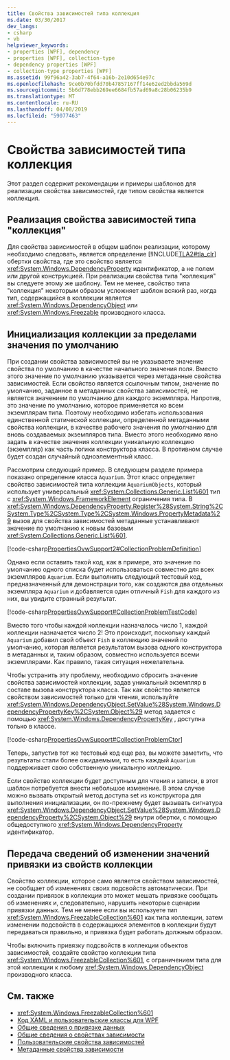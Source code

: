```yaml
---
title: Свойства зависимостей типа коллекция
ms.date: 03/30/2017
dev_langs:
- csharp
- vb
helpviewer_keywords:
- properties [WPF], dependency
- properties [WPF], collection-type
- dependency properties [WPF]
- collection-type properties [WPF]
ms.assetid: 99f96a42-3ab7-4f64-a16b-2e10d654e97c
ms.openlocfilehash: 9ce0b70bfdd70b47857167ff14e62ed2bbda569d
ms.sourcegitcommit: 5b6d778ebb269ee6684fb57ad69a8c28b06235b9
ms.translationtype: MT
ms.contentlocale: ru-RU
ms.lasthandoff: 04/08/2019
ms.locfileid: "59077463"
---
```

# <a name="collection-type-dependency-properties"></a>Свойства зависимостей типа коллекция
Этот раздел содержит рекомендации и примеры шаблонов для реализации свойства зависимостей, где типом свойства является коллекция.  

<a name="implementing"></a>   
## <a name="implementing-a-collection-type-dependency-property"></a>Реализация свойства зависимостей типа "коллекция"  
 Для свойства зависимостей в общем шаблон реализации, которому необходимо следовать, является определение [!INCLUDE[TLA2#tla_clr](../../../../includes/tla2sharptla-clr-md.md)] обертки свойства, где это свойство является <xref:System.Windows.DependencyProperty> идентификатор, а не полем или другой конструкцией. При реализации свойства типа "коллекция" вы следуете этому же шаблону. Тем не менее, свойство типа "коллекция" некоторым образом усложняет шаблон всякий раз, когда тип, содержащийся в коллекции является <xref:System.Windows.DependencyObject> или <xref:System.Windows.Freezable> производного класса.  
  
<a name="initializing"></a>   
## <a name="initializing-the-collection-beyond-the-default-value"></a>Инициализация коллекции за пределами значения по умолчанию  
 При создании свойства зависимостей вы не указываете значение свойства по умолчанию в качестве начального значения поля. Вместо этого значение по умолчанию указывается через метаданные свойства зависимостей. Если свойство является ссылочным типом, значение по умолчанию, заданное в метаданных свойства зависимостей, не является значением по умолчанию для каждого экземпляра. Напротив, это значение по умолчанию, которое применяется ко всем экземплярам типа. Поэтому необходимо избегать использования единственной статической коллекции, определенной метаданными свойства коллекции, в качестве рабочего значения по умолчанию для вновь создаваемых экземпляров типа. Вместо этого необходимо явно задать в качестве значения коллекции уникальную коллекцию (экземпляр) как часть логики конструктора класса. В противном случае будет создан случайный одноэлементный класс.  
  
 Рассмотрим следующий пример. В следующем разделе примера показано определение класса `Aquarium`. Этот класс определяет свойство зависимостей типа коллекции `AquariumObjects`, который использует универсальный <xref:System.Collections.Generic.List%601> тип с <xref:System.Windows.FrameworkElement> ограничения типа. В <xref:System.Windows.DependencyProperty.Register%28System.String%2CSystem.Type%2CSystem.Type%2CSystem.Windows.PropertyMetadata%29> вызов для свойства зависимостей метаданные устанавливают значение по умолчанию к новым базовым <xref:System.Collections.Generic.List%601>.  
  
 [!code-csharp[PropertiesOvwSupport2#CollectionProblemDefinition](~/samples/snippets/csharp/VS_Snippets_Wpf/PropertiesOvwSupport2/CSharp/page.xaml.cs#collectionproblemdefinition)]
   
  
 Однако если оставить такой код, как в примере, это значение по умолчанию одного списка будет использоваться совместно для всех экземпляров `Aquarium`. Если выполнить следующий тестовый код, предназначенный для демонстрации того, как создаются два отдельных экземпляра `Aquarium` и добавляется один отличный `Fish` для каждого из них, вы увидите странный результат.  
  
 [!code-csharp[PropertiesOvwSupport#CollectionProblemTestCode](~/samples/snippets/csharp/VS_Snippets_Wpf/PropertiesOvwSupport/CSharp/page4.xaml.cs#collectionproblemtestcode)]
   
  
 Вместо того чтобы каждой коллекции назначалось число 1, каждой коллекции назначается число 2! Это происходит, поскольку каждый `Aquarium` добавил свой объект `Fish` в коллекцию значений по умолчанию, которая является результатом вызова одного конструктора в метаданных и, таким образом, совместно используется всеми экземплярами. Как правило, такая ситуация нежелательна.  
  
 Чтобы устранить эту проблему, необходимо сбросить значение свойства зависимостей коллекции, задав уникальный экземпляр в составе вызова конструктора класса. Так как свойство является свойством зависимостей только для чтения, используйте <xref:System.Windows.DependencyObject.SetValue%28System.Windows.DependencyPropertyKey%2CSystem.Object%29> метод задается с помощью <xref:System.Windows.DependencyPropertyKey> , доступна только в классе.  
  
 [!code-csharp[PropertiesOvwSupport#CollectionProblemCtor](~/samples/snippets/csharp/VS_Snippets_Wpf/PropertiesOvwSupport/CSharp/page4.xaml.cs#collectionproblemctor)]
   
  
 Теперь, запустив тот же тестовый код еще раз, вы можете заметить, что результаты стали более ожидаемыми, то есть каждый `Aquarium` поддерживает свою собственную уникальную коллекцию.  
  
 Если свойство коллекции будет доступным для чтения и записи, в этот шаблон потребуется внести небольшое изменение. В этом случае можно вызвать открытый метод доступа set из конструктора для выполнения инициализации, он по-прежнему будет вызывать сигнатура <xref:System.Windows.DependencyObject.SetValue%28System.Windows.DependencyProperty%2CSystem.Object%29> внутри обертки, с помощью общедоступного <xref:System.Windows.DependencyProperty> идентификатор.  
  
## <a name="reporting-binding-value-changes-from-collection-properties"></a>Передача сведений об изменении значений привязки из свойств коллекции  
 Свойство коллекции, которое само является свойством зависимостей, не сообщает об изменениях своих подсвойств автоматически. При создании привязок в коллекции это может мешать привязке сообщать об изменениях и, следовательно, нарушить некоторые сценарии привязки данных. Тем не менее если вы используете тип <xref:System.Windows.FreezableCollection%601> как типа коллекции, затем изменении подсвойств в содержащихся элементов в коллекции будут передаваться правильно, и привязка будет работать должным образом.  
  
 Чтобы включить привязку подсвойств в коллекции объектов зависимостей, создайте свойство коллекции типа <xref:System.Windows.FreezableCollection%601>, с ограничением типа для этой коллекции к любому <xref:System.Windows.DependencyObject> производного класса.  
  
## <a name="see-also"></a>См. также

- <xref:System.Windows.FreezableCollection%601>
- [Код XAML и пользовательские классы для WPF](xaml-and-custom-classes-for-wpf.md)
- [Общие сведения о привязке данных](../data/data-binding-overview.md)
- [Общие сведения о свойствах зависимости](dependency-properties-overview.md)
- [Пользовательские свойства зависимостей](custom-dependency-properties.md)
- [Метаданные свойства зависимости](dependency-property-metadata.md)
